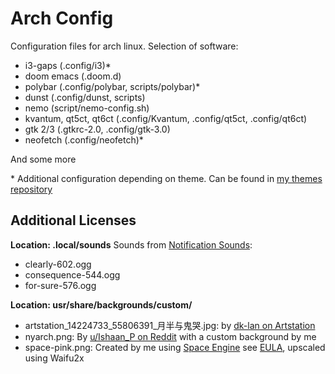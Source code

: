 # Arch Config

Configuration files for arch linux. Selection of software:

- i3-gaps (.config/i3)\*
- doom emacs (.doom.d)
- polybar (.config/polybar, scripts/polybar)\*
- dunst (.config/dunst, scripts)
- nemo (script/nemo-config.sh)
- kvantum, qt5ct, qt6ct (.config/Kvantum, .config/qt5ct, .config/qt6ct)
- gtk 2/3 (.gtkrc-2.0, .config/gtk-3.0)
- neofetch (.config/neofetch)\*

And some more

\* Additional configuration depending on theme. Can be found in [my themes repository](https://gitlab.com/RealStickman-arch/themes)

## Additional Licenses

**Location: .local/sounds**
Sounds from [Notification Sounds](https://notificationsounds.com):

- clearly-602.ogg
- consequence-544.ogg
- for-sure-576.ogg

**Location: usr/share/backgrounds/custom/**

- artstation_14224733_55806391\_月半与鬼哭.jpg: by [dk-lan on Artstation](https://www.artstation.com/artwork/Omr2kJ)
- nyarch.png: By [u/Ishaan_P on Reddit](https://www.reddit.com/r/linuxmasterrace/comments/lxfg9j/someone_posted_uwuntu_so_i_made_nyarch/) with a custom background by me
- space-pink.png: Created by me using [Space Engine](https://spaceengine.org/) see [EULA](https://store.steampowered.com//eula/314650_eula_0), upscaled using Waifu2x
